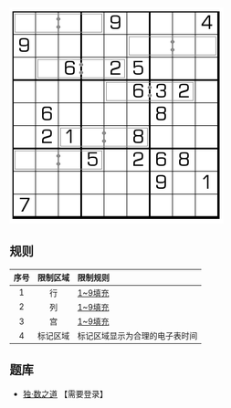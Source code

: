 ![](../../../images/sudoku/电子表数独.png)

## 规则
| 序号 | 限制区域 | 限制规则 |
| :---: | :---: | :--- |
| 1 | 行 | [1~9填充] |
| 2 | 列 | [1~9填充] |
| 3 | 宫 | [1~9填充] |
| 4 | 标记区域 | 标记区域显示为合理的电子表时间 |

## 题库
- [独·数之道](http://www.sudokufans.org.cn/lx/game.index.php?type=clk2) 【需要登录】

[1~9填充]: ../../../rules.md#1~9填充
